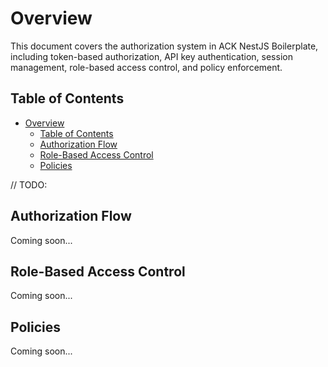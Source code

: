 # Overview

This document covers the authorization system in ACK NestJS Boilerplate, including token-based authorization, API key authentication, session management, role-based access control, and policy enforcement.

## Table of Contents
- [Overview](#overview)
  - [Table of Contents](#table-of-contents)
  - [Authorization Flow](#authorization-flow)
  - [Role-Based Access Control](#role-based-access-control)
  - [Policies](#policies)

// TODO: 
## Authorization Flow

Coming soon...

## Role-Based Access Control

Coming soon...

## Policies

Coming soon...